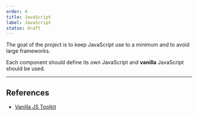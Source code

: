 ```yaml
---
order: 4
title: JavaScript
label: JavaScript
status: draft
---
```


The goal of the project is to keep JavaScript use to a minimum and to avoid large frameworks.

Each component should define its own JavaScript and **vanilla** JavaScript should be used.

---

## References

* [Vanilla JS Toolkit](https://vanillajstoolkit.com/reference/)
